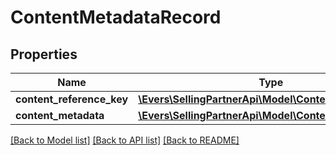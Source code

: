 # ContentMetadataRecord

## Properties
Name | Type | Description | Notes
------------ | ------------- | ------------- | -------------
**content_reference_key** | [**\Evers\SellingPartnerApi\Model\ContentReferenceKey**](ContentReferenceKey.md) |  | 
**content_metadata** | [**\Evers\SellingPartnerApi\Model\ContentMetadata**](ContentMetadata.md) |  | 

[[Back to Model list]](../README.md#documentation-for-models) [[Back to API list]](../README.md#documentation-for-api-endpoints) [[Back to README]](../README.md)


